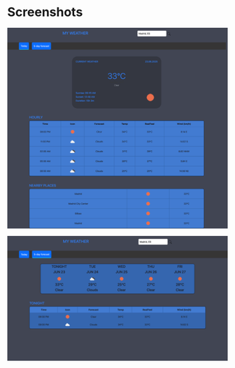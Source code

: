 # Screenshots
<p align="center">
  <img src="https://github.com/axneo27/WeatherApp/blob/main/.github/images/p1.png?raw=true" width="600" title="hover text">
</p>

<p align="center">
  <img src="https://github.com/axneo27/WeatherApp/blob/main/.github/images/p2.png?raw=true" width="600" title="hover text">
</p>
